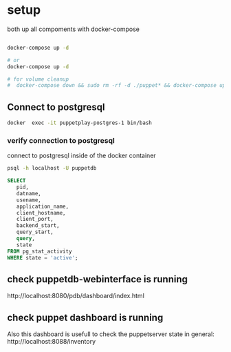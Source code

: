 # setup
both up all compoments with docker-compose
```bash

docker-compose up -d

# or
docker-compose up -d

# for volume cleanup
#  docker-compose down && sudo rm -rf -d ./puppet* && docker-compose up
```




## Connect to postgresql
```bash
docker  exec -it puppetplay-postgres-1 bin/bash
``` 


### verify connection to postgresql
connect to postgresql inside of the docker container

```bash
psql -h localhost -U puppetdb
```


```sql
SELECT
   pid,
   datname,
   usename,
   application_name,
   client_hostname,
   client_port,
   backend_start,
   query_start,
   query,
   state
FROM pg_stat_activity
WHERE state = 'active';
```

## check puppetdb-webinterface is running

http://localhost:8080/pdb/dashboard/index.html

## check puppet dashboard is running
Also this dashboard is usefull to check the puppetserver state in general: 
http://localhost:8088/inventory
